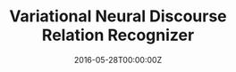 ---
title: "Variational Neural Discourse Relation Recognizer"
authors:
- Biao Zhang
- Deyi Xiong
- Jinsong Su
- Qun Liu
- Rongrong Ji
- Hong Duan
- Min Zhang
author_notes:
- 
- 
- 
- 
- 
- 
- 
date: "2016-05-28T00:00:00Z"
publishDate: "2025-05-28T13:12:56+00:00"
publication_types: [direction1]
publication: "**In Proc. of EMNLP 2016.** (CCF-B类)"
---
